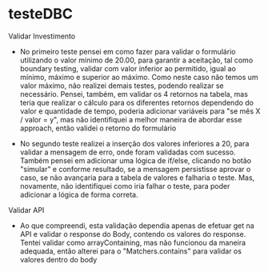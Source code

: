 # testeDBC

Validar Investimento

- No primeiro teste pensei em como fazer para validar o formulário utilizando o valor mínimo de 20.00, para garantir a aceitação, tal como boundary testing, validar com valor inferior ao permitido, igual ao mínimo, máximo e superior ao máximo. Como neste caso não temos um valor máximo, não realizei demais testes, podendo realizar se necessário. Pensei, também, em validar os 4 retornos na tabela, mas teria que realizar o cálculo para os diferentes retornos dependendo do valor e quantidade de tempo, poderia adicionar variáveis para "se mês X / valor = y", mas não identifiquei a melhor maneira de abordar esse approach, então validei o retorno do formulário

- No segundo teste realizei a inserção dos valores inferiores a 20, para validar a mensagem de erro, onde foram validadas com sucesso. Também pensei em adicionar uma lógica de if/else, clicando no botão "simular" e conforme resultado, se a mensagem persistisse aprovar o caso, se não avançaria para a tabela de valores e falharia o teste. Mas, novamente, não identifiquei como iria falhar o teste, para poder adicionar a lógica de forma correta.

Validar API

- Ao que compreendi, esta validação dependia apenas de efetuar get na API e validar o response do Body, contendo os valores do response. Tentei validar como arrayContaining, mas não funcionou da maneira adequada, então alterei para o "Matchers.contains" para validar os valores dentro do body
